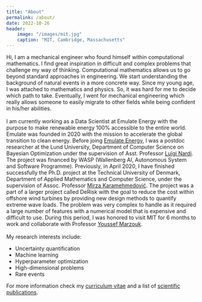 ```yaml
---
title: "About"
permalink: /about/
date: 2022-10-26
header:
    image: "/images/mit.jpg"
    caption: "MIT, Cambridge, Massachusetts"
---
```


Hi, I am a mechanical engineer who found himself within computational mathematics. I find great inspiration in difficult and complex problems that challenge my way of thinking. Computational mathematics allows us to go beyond standard approaches in engineering. We start understanding the background of natural events in a more concrete way. Since my young age, I was attached to mathematics and physics. So, it was hard for me to decide which path to take. Eventually, I went for mechanical engineering which really allows someone to easily migrate to other fields while being confident in his/her abilities.<br/>
<br/>
I am currently working as a Data Scientist at Emulate Energy with the purpose to make renewable energy 100% accessible to the entire world. Emulate was founded in 2020 with the mission to accelerate the global transition to clean energy. Before joing [Emulate Energy](https://emulate.energy/aboutus/), I was a postdoc researcher at the Lund University, Department of Computer Science on Bayesian Optimization under the supervision of Asst. Professor [Luigi Nardi](https://scholar.google.it/citations?user=Kgs3zQoAAAAJ&hl=it). The project was financed by WASP (Wallenberg AI, Autonomous System and Software Programme). Previously, in April 2020, I have finished successfully the Ph.D. project at the Technical University of Denmark, Department of Applied Mathematics and Computer Science, under the supervision of Assoc. Professor [Mirza Karamehmedović](https://scholar.google.com/citations?user=65D0rzkAAAAJ&hl=en). The project was a part of a larger project called DeRisk with the goal to reduce the cost within offshore wind turbines by providing new design methods to quantify extreme wave loads. The problem was very complex to handle as it required a large number of features with a numerical model that is expensive and difficult to use. During this period, I was honored to visit MIT for 6 months to work and collaborate with Professor [Youssef Marzouk](https://scholar.google.com/citations?user=TwVbNZ4AAAAJ&hl=en).<br/>
<br/>
My research interests include:
<br/>
* Uncertainty quantification
* Machine learning
* Hyperparameter optimization
* High-dimensional problems
* Rare events

For more information check my [curriculum vitae](https://ksehic.github.io/cv/) and a list of [scientific publications](https://ksehic.github.io/articles/).

